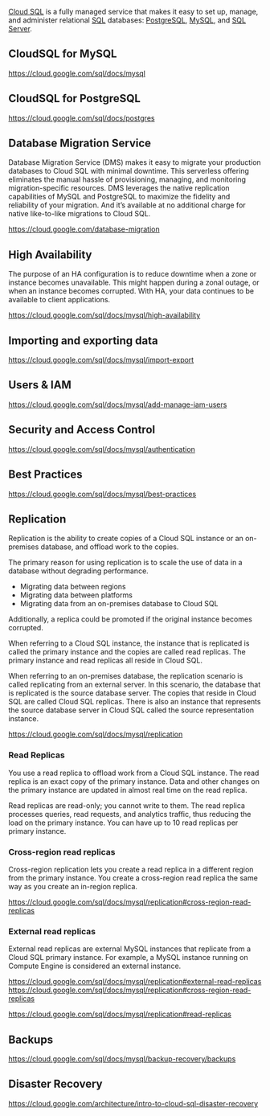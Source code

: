 [Cloud SQL](https://cloud.google.com/sql ) is a fully managed service that makes it easy to set up, manage, and administer relational [SQL](SQL) databases: [PostgreSQL](  https://www.postgresql.org/ ), [MySQL](  https://www.mysql.com/  ), and [SQL Server](   https://wikipedia.org/wiki/Microsoft_SQL_Server ).


## CloudSQL for MySQL

https://cloud.google.com/sql/docs/mysql

## CloudSQL for PostgreSQL

https://cloud.google.com/sql/docs/postgres

## Database Migration Service

Database Migration Service (DMS) makes it easy to migrate your production databases to Cloud SQL with minimal downtime. This serverless offering eliminates the manual hassle of provisioning, managing, and monitoring migration-specific resources. DMS leverages the native replication capabilities of MySQL and PostgreSQL to maximize the fidelity and reliability of your migration. And it’s available at no additional charge for native like-to-like migrations to Cloud SQL.

https://cloud.google.com/database-migration


## High Availability

The purpose of an HA configuration is to reduce downtime when a zone or instance becomes unavailable. This might happen during a zonal outage, or when an instance becomes corrupted. With HA, your data continues to be available to client applications.


https://cloud.google.com/sql/docs/mysql/high-availability

## Importing and exporting data


https://cloud.google.com/sql/docs/mysql/import-export

## Users & IAM

https://cloud.google.com/sql/docs/mysql/add-manage-iam-users

## Security and Access Control

https://cloud.google.com/sql/docs/mysql/authentication

## Best Practices

https://cloud.google.com/sql/docs/mysql/best-practices

## Replication

Replication is the ability to create copies of a Cloud SQL instance or an on-premises database, and offload work to the copies.

The primary reason for using replication is to scale the use of data in a database without degrading performance.


- Migrating data between regions
- Migrating data between platforms
- Migrating data from an on-premises database to Cloud SQL

Additionally, a replica could be promoted if the original instance becomes corrupted.

When referring to a Cloud SQL instance, the instance that is replicated is called the primary instance and the copies are called read replicas. The primary instance and read replicas all reside in Cloud SQL.

When referring to an on-premises database, the replication scenario is called replicating from an external server. In this scenario, the database that is replicated is the source database server. The copies that reside in Cloud SQL are called Cloud SQL replicas. There is also an instance that represents the source database server in Cloud SQL called the source representation instance.


https://cloud.google.com/sql/docs/mysql/replication

### Read Replicas

You use a read replica to offload work from a Cloud SQL instance. The read replica is an exact copy of the primary instance. Data and other changes on the primary instance are updated in almost real time on the read replica.

Read replicas are read-only; you cannot write to them. The read replica processes queries, read requests, and analytics traffic, thus reducing the load on the primary instance. You can have up to 10 read replicas per primary instance.

### Cross-region read replicas


Cross-region replication lets you create a read replica in a different region from the primary instance. You create a cross-region read replica the same way as you create an in-region replica.

https://cloud.google.com/sql/docs/mysql/replication#cross-region-read-replicas

### External read replicas

External read replicas are external MySQL instances that replicate from a Cloud SQL primary instance. For example, a MySQL instance running on Compute Engine is considered an external instance.

https://cloud.google.com/sql/docs/mysql/replication#external-read-replicas
https://cloud.google.com/sql/docs/mysql/replication#cross-region-read-replicas



https://cloud.google.com/sql/docs/mysql/replication#read-replicas


## Backups


https://cloud.google.com/sql/docs/mysql/backup-recovery/backups

## Disaster Recovery

https://cloud.google.com/architecture/intro-to-cloud-sql-disaster-recovery

